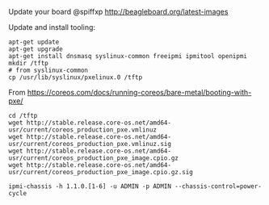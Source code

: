Update your board @spiffxp http://beagleboard.org/latest-images

Update and install tooling:

```
apt-get update
apt-get upgrade
apt-get install dnsmasq syslinux-common freeipmi ipmitool openipmi
mkdir /tftp
# from syslinux-common
cp /usr/lib/syslinux/pxelinux.0 /tftp
```

From https://coreos.com/docs/running-coreos/bare-metal/booting-with-pxe/
```
cd /tftp
wget http://stable.release.core-os.net/amd64-usr/current/coreos_production_pxe.vmlinuz
wget http://stable.release.core-os.net/amd64-usr/current/coreos_production_pxe.vmlinuz.sig
wget http://stable.release.core-os.net/amd64-usr/current/coreos_production_pxe_image.cpio.gz
wget http://stable.release.core-os.net/amd64-usr/current/coreos_production_pxe_image.cpio.gz.sig
```
 
 
``` 
ipmi-chassis -h 1.1.0.[1-6] -u ADMIN -p ADMIN --chassis-control=power-cycle
```
